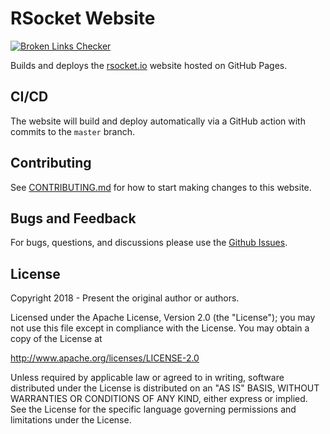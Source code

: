 # RSocket Website

[![Broken Links Checker](https://github.com/rsocket/rsocket-website/actions/workflows/broken-links-checker.yml/badge.svg)](https://github.com/rsocket/rsocket-website/actions/workflows/broken-links-checker.yml)

Builds and deploys the [rsocket.io](http://rsocket.io) website hosted on GitHub Pages.

## CI/CD

The website will build and deploy automatically via a GitHub action with commits to the `master` branch.

## Contributing

See [CONTRIBUTING.md](CONTRIBUTING.md) for how to start making changes to this website.

## Bugs and Feedback
For bugs, questions, and discussions please use the [Github Issues](https://github.com/rsocket/rsocket-website/issues).


## License

Copyright 2018 - Present the original author or authors.

Licensed under the Apache License, Version 2.0 (the "License");
you may not use this file except in compliance with the License.
You may obtain a copy of the License at

http://www.apache.org/licenses/LICENSE-2.0

Unless required by applicable law or agreed to in writing, software
distributed under the License is distributed on an "AS IS" BASIS,
WITHOUT WARRANTIES OR CONDITIONS OF ANY KIND, either express or implied.
See the License for the specific language governing permissions and
limitations under the License.
